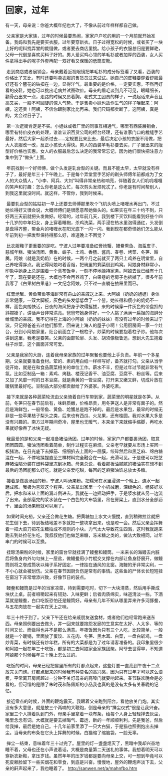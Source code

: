 # 回家，过年
有一天，母亲说：你爸大概年纪也大了，不像从前过年样样都自己做。

 父亲家是大家族，过年的时候最要热闹，家家户户吃的用的一个月前就开始准备。我妈和我先是要买衣服，过年要穿新衣。日子过得宽松的时候，或者买了一块上好的呢料找弄堂的裁缝做，或者要去商店里挑。给小孩子的衣服总归是要鲜艳，父母一代倒是喜欢买料子好的。男人爱买鸡心领的羊毛衫或者加厚的西装，女人买件拿得出手的呢子外套再配一双好看又保暖的低筒皮靴。

 走到商店或者展销会，母亲戴着近视眼镜把羊毛衫的成分标签看了又看，西装的价格比了又比，有时还要叫卖衣服的售货员过来试试。她自己的皮鞋要穿着舒服最好还有个簪花的钻扣在一边，显得洋气。最重要的是价格，一定要实惠。不然再好看的皮鞋，她也可以挑出毛病并试图砍价。母亲的眉毛淡到几不可见，眼睛细长，颧骨凸出来一点，走路的时候又昂着胸，老式文工团员的样子，一说起话来声音且高又尖，一股不可回旋的惊人气势。于是售卖小妹也故作生气的样子嚷起来：阿姨，这还贵！阿姨，不信你跟别家比比再来。我们尺码都卖断了。这阿姨，真是的，太会过日子了。

 第一次逛街肯定是不买。小姐妹或者厂里的同事互相通气，哪里有西装展销会，哪里有特价皮衣的处理，谁谁认识百货公司的柜台经理，还有谁家门口的裁缝手艺最好，然后大家一起杀过去……定规要比来比去，最后决定小孩的衣服不用做，把大人衣服改一改，反正小孩长大得快。男人的西装羊毛衫要去买，厂子里出来的版型好价格也实惠。女人的衣服最后怎么决定的我常常忘记，因为她们很快把注意力集中到了“做头”上面。

 年前找到一个好师傅，做个头发是轧台型的关键。而且不能太早，太早就没有样子了，最好是年三十下午晚上。于是每个弄堂里手艺好的剃头师傅年前都成为了女人的大众情人，“小李、阿兵、大刘”叫得非常亲热和响亮，伴随着女人们叽叽嘎嘎的笑声和打趣：怎么你老是这么忙，每次剪头发烦死忒了。你老是有时间帮别人，到我这里就没时间。就这样，不管你，我到时候来。

 最要轧台型的姑姑初一早上还要去师傅那里吹个飞机头喷上啫喱水再出门，不过她长得好又很会说，大概师傅们是很愿意帮她做头的。如果实在年三十约不到，只好两三天前就把头发做好。经常的，过年前几天，我到楼下买饮料能看到好些个四十几岁的中年妇女，身上穿着睡袍，杀鸡洗菜，两手浸在热水里泡得通红，头发倒是盘得齐整，带金片的啫喱水在阳光底下一闪一闪。我到现在都奇怪她们怎么能从年前到初一把发型保持得那么好，难道晚上不困觉？ 

 比衣服鞋子更重要的是吃。宁波人过年要准备红膏炝蟹、鳗鲞熏鱼、海蜇皮子、慈城年糕、猪油汤团、黄鱼、蚶子、土鸡、香肠、酱肉、春卷、烤菜、冬笋、甜羹。阿娘（就是我奶奶）在的时候，一两个月之前就买了两只土鸡养在明堂里，自己养吃得胖点。我记得阿娘叼着香烟，把碗里的剩菜倒到鸡窝。阿娘身材非常小，印象中她身上总是围着一个蓝布饭单，一刻不停地操持家务。阿娘去世已经有十几年了，现在要是还在，大概也不会再养鸡了，白果巷的老房子也拆掉了。很多年前我写了《白果树白果巷》一文纪念阿娘，只不过一直躺在抽屉里而已。

 红膏炝蟹、黄鱼带鱼等海鲜常有舟山的亲戚送上来。大阿娘（奶奶的姐姐）身体非常健康，一双大脚板，灰色的头发低低盘了一个髻。她长得和瘦小的奶奶不一样，面色爽朗快活，日夜的海风把身子吹得挺拔，来的时候穿一件灰色的带盘扣的斜襟褂子，讲话声音非常洪亮。爸爸夸她身体好，一个人挑了满满一扁担的海鲜分给城里的亲戚。我不记得在上海的小阿娘（奶奶的妹妹）有没有过年的时候来过宁波。只记得爸爸去过他们那里，回来说上海人的屋子小啊！公用厨房间一家一个灶台，分到小阿娘家里，灶台前面立了一根柱子，炒菜的时候要抱着柱子炒。他每次讲到这里，我老是要笑。父亲的面部轮廓、头发、胡须像极鲁迅，想到大先生抱着柱子炒菜，这个画面非常可爱。

 父亲是我家的大厨，连着我母亲家族的过年聚餐也要他上手负责。年前一个多星期，父亲就要准备食材。荤的、素的用白纸一样样写好，备齐就打勾。父亲从当学徒开始，就是在和食品蔬菜相关的单位工作。薪水不丰，但是过年过节就非常有气氛。比如豆制品一箱：素鸡、烤麸、楼茂记香干、油豆腐、豆腐干、粉丝等。后来又加了风靡一时的日本豆腐，就是黄黄的一管豆腐，打开来又嫩又鲜，切成片放在暖锅里最好吃。豆制品大部分都贡献给了外婆家。外婆吃素。

 接下来就是各种蔬菜轮流由父亲骑着自行车带到家，蔬菜里的明星就是冬笋。从前，冬笋只在春节前后有，味鲜质嫩，价格昂贵，用冬笋送人是非常有面子的。然后是海鲜包，一般带鱼、黄鱼、炝蟹总是跑不掉的。最后是水果包，最早的时候无非是一些苹果桔子梨头之类，后来也有西瓜、火龙果，还有桂圆。我对水果大多是没有兴趣的。南方过年期间奇冷，屋里也无暖气，本来坐下来就缩手缩脚，再吃水果就好像吞了冰块无疑。

 我最爱的是和父亲一起准备猪油汤团。过年的时候，家家户户都要裹汤团，取意团团圆圆。猪油汤团看着简单，制作过程实在麻烦。父亲老早就要从市场上买回一板猪油。在日光底下去掉筋、细细扒去上面的一层膜，绞碎然后和黑芝麻、绵白糖混在一起，不停地揉捏直至三样材料完全融合在一起，光滑可见。于是便可以把芝麻猪油陷分装在塑料袋里冻到冰箱。母亲总说，看着那板油腻腻的猪油实在想不到最后的汤团能那么好吃。就是父亲爱吃甜，每回的芝麻猪油馅总放太多糖。

 接着是做裹汤团的粉，宁波人叫汤果粉。把糯米在水里浸泡一个晚上，连水一起磨成浆。我极为喜欢这个程序。父亲拿出家里一个小机械磨，深绿色的，组装好以后，把水和米从上面的漏斗倒进去，我就在一边摇动把手，于是浆水就从另一边流了出来。全部磨完的浆水装在一个白色的大布袋里，吊在房梁上，直到水分全部沥干，里面的汤果粉就可以用了。

 如果时间充裕，父亲还会做花生糖。把黄糖加上水文火慢搅，直到稍微拉丝就把花生倒下去，待到板结地差不多就把一整块拿出来，也是晾一会。然后父亲会挥舞着一把大菜刀把花生糖拍成不规则的小块。力气太大导致花生四溅，这时我就跑来跑去到处捡花生吃。我叔叔他们也做芝麻糖，冻米糖之类的，做法大致相同，过年串门的时候可以互换。

 挂晾汤果粉的时候，家里的窗台早就挂满了鳗鲞和鳗筒。一米来长的海鳗去内脏后将鱼身内外匀匀抹上一层盐，做鳗鲞用小竹棍交叉撑在内部让鱼身舒展开，做鳗筒则将之卷成筒状以绳子系好固定，一律挂在通风的北窗。海鳗的牙非常尖利，一不小心就会被划伤。父亲在春节因厨负伤是常有的事情。这些鱼的尸体长长短短挂在窗沿下非常增添兴致，好像节日的装点。

 鳗鲞和鳗筒是过年的当家凉菜，待到需要吃时，切下一大块清蒸，然后用手撕成块状上桌。前者咀嚼起来有韧劲、入味更鲜；后者肉质绵实，味道清淡一些。下酒菜就是鳗鲞，白口吃饭恐怕还是鳗筒好。母亲有几年不知从哪里弄来许多河豚鲞，与五花肉放在一起实在天上之味。

 年三十终于到了。父亲下午还在给亲戚朋友送食材，或者他们也经常跑来送东西。母亲照例要出去做头，并一回来就要抱怨发廊的生意实在太好、人太多、等的时间又长、而做得也并不是那么满意。年夜饭因为只有三个人吃，比较简单，一般就是一个暖锅，里面放了蛋饺、五花肉、冬笋、黑木耳、白菜，一盘白斩鸡，一盘炒青菜，有时候还有炒年糕，所有的大菜都是为了过年请客准备的。我印象里很少和阿娘一起在年三十吃饭，都是初二去阿娘家全家族团聚。阿爷去世得早，不知道阿娘那个时候每年三十晚上怎么过的。

 吃饭的时间，母亲已经把屋里所有的灯都点起来，这些灯要一直亮到午夜十二点放完关门炮。灯都点起来的时候我有种莫名的高兴感，因为只有过年才可以这么浪费，平常离开房间超过一分钟不关灯母亲的高嗓门就要响起来。春节联欢晚会是必看的，但可惜的是除了朱时茂和陈佩斯的小品我也真的是没有太多有关春晚的记忆。

 接近零点的时候，外面的鞭炮震天。我跟着父亲跑到阳台，看他放关门炮。其实没有多大意思，就是放三个两响的大鞭炮，倒是母亲的“掸尘仪式”很是让我兴奋。家里三个人排着队到门外，母亲手里拿着一块布条，给每个人身上轻轻掸去灰尘，嘴里念念有词。大概就是要去掉晦气、霉运，新的一年顺顺利利。先是我爸，然后给我掸，最后是她自己。十几年前家里添了一只大白猫，于是猫也照例抱出去掸尘。当母亲的布条在它头上挥舞的时候，白猫缩了缩脑袋，一脸无辜。

 掸尘一结束，意味着年三十过完了。屋里的灯一盏盏熄灭了，黑暗中我却兴奋地睡不着，父母也还在小声说着话，大概是商量第二天送礼的事体。我想着明天可以穿新衣新鞋，拿压岁钱。虽然年年的压岁钱都是要向母亲上交，可一想到毕竟可以死皮赖脸留下一些买烟花和零食，到底是兴奋。慢慢地，屋外的鞭炮声淡下去，父亲的鼾声起来了，我也睡着了。
 http://sanwen.net/a/mahnfbo.htm
